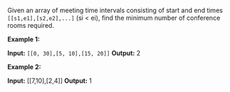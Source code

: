
Given an array of meeting time intervals consisting of start and end times  `[[s1,e1],[s2,e2],...]`  (si  < ei), find the minimum number of conference rooms required.

**Example 1:**

**Input:** `[[0, 30],[5, 10],[15, 20]]`
**Output:** 2

**Example 2:**

**Input:** [[7,10],[2,4]]
**Output:** 1